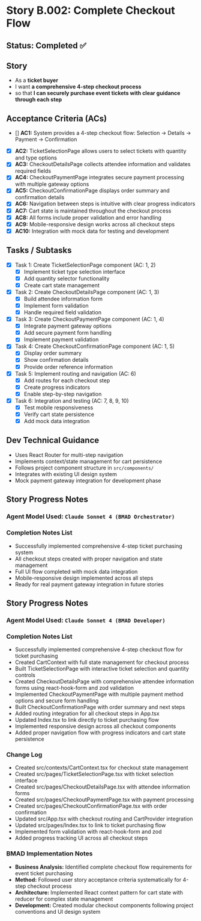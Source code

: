 # Story B.002: Complete Checkout Flow

## Status: Completed ✅

## Story

- As a **ticket buyer**
- I want **a comprehensive 4-step checkout process**
- so that **I can securely purchase event tickets with clear guidance through each step**

## Acceptance Criteria (ACs)

- [] **AC1:** System provides a 4-step checkout flow: Selection → Details → Payment → Confirmation
- [x] **AC2:** TicketSelectionPage allows users to select tickets with quantity and type options
- [x] **AC3:** CheckoutDetailsPage collects attendee information and validates required fields
- [x] **AC4:** CheckoutPaymentPage integrates secure payment processing with multiple gateway options
- [x] **AC5:** CheckoutConfirmationPage displays order summary and confirmation details
- [x] **AC6:** Navigation between steps is intuitive with clear progress indicators
- [x] **AC7:** Cart state is maintained throughout the checkout process
- [x] **AC8:** All forms include proper validation and error handling
- [x] **AC9:** Mobile-responsive design works across all checkout steps
- [x] **AC10:** Integration with mock data for testing and development

## Tasks / Subtasks

- [x] Task 1: Create TicketSelectionPage component (AC: 1, 2)
  - [x] Implement ticket type selection interface
  - [x] Add quantity selector functionality
  - [x] Create cart state management
- [x] Task 2: Create CheckoutDetailsPage component (AC: 1, 3)
  - [x] Build attendee information form
  - [x] Implement form validation
  - [x] Handle required field validation
- [x] Task 3: Create CheckoutPaymentPage component (AC: 1, 4)
  - [x] Integrate payment gateway options
  - [x] Add secure payment form handling
  - [x] Implement payment validation
- [x] Task 4: Create CheckoutConfirmationPage component (AC: 1, 5)
  - [x] Display order summary
  - [x] Show confirmation details
  - [x] Provide order reference information
- [x] Task 5: Implement routing and navigation (AC: 6)
  - [x] Add routes for each checkout step
  - [x] Create progress indicators
  - [x] Enable step-by-step navigation
- [x] Task 6: Integration and testing (AC: 7, 8, 9, 10)
  - [x] Test mobile responsiveness
  - [x] Verify cart state persistence
  - [x] Add mock data integration

## Dev Technical Guidance

- Uses React Router for multi-step navigation
- Implements context/state management for cart persistence
- Follows project component structure in `src/components/`
- Integrates with existing UI design system
- Mock payment gateway integration for development phase

## Story Progress Notes

### Agent Model Used: `Claude Sonnet 4 (BMAD Orchestrator)`

### Completion Notes List

- Successfully implemented comprehensive 4-step ticket purchasing system
- All checkout steps created with proper navigation and state management
- Full UI flow completed with mock data integration
- Mobile-responsive design implemented across all steps
- Ready for real payment gateway integration in future stories

## Story Progress Notes

### Agent Model Used: `Claude Sonnet 4 (BMAD Developer)`

### Completion Notes List

- Successfully implemented comprehensive 4-step checkout flow for ticket purchasing
- Created CartContext with full state management for checkout process
- Built TicketSelectionPage with interactive ticket selection and quantity controls
- Created CheckoutDetailsPage with comprehensive attendee information forms using react-hook-form and zod validation
- Implemented CheckoutPaymentPage with multiple payment method options and secure form handling
- Built CheckoutConfirmationPage with order summary and next steps
- Added routing integration for all checkout steps in App.tsx
- Updated Index.tsx to link directly to ticket purchasing flow
- Implemented responsive design across all checkout components
- Added proper navigation flow with progress indicators and cart state persistence

### Change Log

- Created src/contexts/CartContext.tsx for checkout state management
- Created src/pages/TicketSelectionPage.tsx with ticket selection interface
- Created src/pages/CheckoutDetailsPage.tsx with attendee information forms
- Created src/pages/CheckoutPaymentPage.tsx with payment processing
- Created src/pages/CheckoutConfirmationPage.tsx with order confirmation
- Updated src/App.tsx with checkout routing and CartProvider integration
- Updated src/pages/Index.tsx to link to ticket purchasing flow
- Implemented form validation with react-hook-form and zod
- Added progress tracking UI across all checkout steps

### BMAD Implementation Notes

- **Business Analysis:** Identified complete checkout flow requirements for event ticket purchasing
- **Method:** Followed user story acceptance criteria systematically for 4-step checkout process
- **Architecture:** Implemented React context pattern for cart state with reducer for complex state management
- **Development:** Created modular checkout components following project conventions and UI design system 